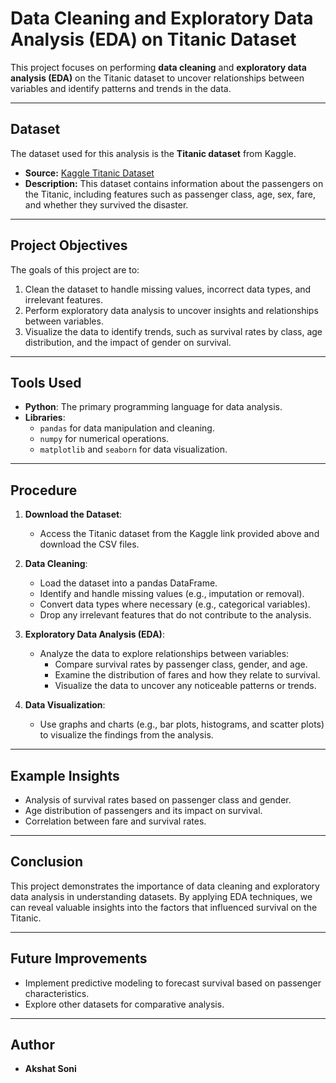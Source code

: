 # Data Cleaning and Exploratory Data Analysis (EDA) on Titanic Dataset

This project focuses on performing **data cleaning** and **exploratory data analysis (EDA)** on the Titanic dataset to uncover relationships between variables and identify patterns and trends in the data.

---

## Dataset  
The dataset used for this analysis is the **Titanic dataset** from Kaggle.

- **Source:** [Kaggle Titanic Dataset](https://www.kaggle.com/c/titanic/data)  
- **Description:** This dataset contains information about the passengers on the Titanic, including features such as passenger class, age, sex, fare, and whether they survived the disaster.

---

## Project Objectives  
The goals of this project are to:  
1. Clean the dataset to handle missing values, incorrect data types, and irrelevant features.
2. Perform exploratory data analysis to uncover insights and relationships between variables.
3. Visualize the data to identify trends, such as survival rates by class, age distribution, and the impact of gender on survival.

---

## Tools Used  
- **Python**: The primary programming language for data analysis.
- **Libraries**: 
  - `pandas` for data manipulation and cleaning.
  - `numpy` for numerical operations.
  - `matplotlib` and `seaborn` for data visualization.

---

## Procedure 
1. **Download the Dataset**:  
   - Access the Titanic dataset from the Kaggle link provided above and download the CSV files.

2. **Data Cleaning**:  
   - Load the dataset into a pandas DataFrame.
   - Identify and handle missing values (e.g., imputation or removal).
   - Convert data types where necessary (e.g., categorical variables).
   - Drop any irrelevant features that do not contribute to the analysis.

3. **Exploratory Data Analysis (EDA)**:  
   - Analyze the data to explore relationships between variables:
     - Compare survival rates by passenger class, gender, and age.
     - Examine the distribution of fares and how they relate to survival.
     - Visualize the data to uncover any noticeable patterns or trends.

4. **Data Visualization**:  
   - Use graphs and charts (e.g., bar plots, histograms, and scatter plots) to visualize the findings from the analysis.

---

## Example Insights  
- Analysis of survival rates based on passenger class and gender.
- Age distribution of passengers and its impact on survival.
- Correlation between fare and survival rates.

---

## Conclusion  
This project demonstrates the importance of data cleaning and exploratory data analysis in understanding datasets. By applying EDA techniques, we can reveal valuable insights into the factors that influenced survival on the Titanic.

---

## Future Improvements  
- Implement predictive modeling to forecast survival based on passenger characteristics.
- Explore other datasets for comparative analysis.

---

## Author  
- **Akshat Soni**
